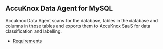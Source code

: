 ## AccuKnox Data Agent for MySQL
Accuknox Data Agent scans for the database, tables in the database and columns in those tables and exports them to AccuKnox SaaS for data classification and labelling.

- [Requirements](requirements.md)
